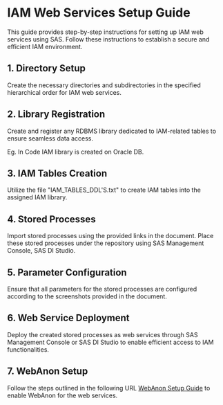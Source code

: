 # IAM Web Services Setup Guide

This guide provides step-by-step instructions for setting up IAM web services using SAS. Follow these instructions to establish a secure and efficient IAM environment.

## 1. Directory Setup

Create the necessary directories and subdirectories in the specified hierarchical order for IAM web services.

## 2. Library Registration

Create and register any RDBMS library dedicated to IAM-related tables to ensure seamless data access. 

Eg. In Code IAM library is created on Oracle DB.

## 3. IAM Tables Creation

Utilize the file "IAM_TABLES_DDL'S.txt" to create IAM tables into the assigned IAM library.

## 4. Stored Processes

Import stored processes using the provided links in the document. Place these stored processes under the repository using SAS Management Console, SAS DI Studio.

## 5. Parameter Configuration

Ensure that all parameters for the stored processes are configured according to the screenshots provided in the document.

## 6. Web Service Deployment

Deploy the created stored processes as web services through SAS Management Console or SAS DI Studio to enable efficient access to IAM functionalities.

## 7. WebAnon Setup

Follow the steps outlined in the following URL [WebAnon Setup Guide](https://support.sas.com/kb/52/218.html) to enable WebAnon for the web services.


